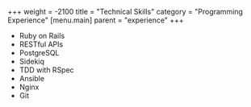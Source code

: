 +++
weight = -2100
title = "Technical Skills"
category = "Programming Experience"
[menu.main]
  parent = "experience"
+++

- Ruby on Rails
- RESTful APIs
- PostgreSQL
- Sidekiq
- TDD with RSpec
- Ansible
- Nginx
- Git
